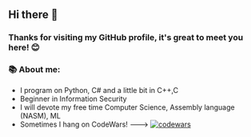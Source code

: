 ## Hi there 👋
### Thanks for visiting my GitHub profile, it's great to meet you here! 😊
### 📚 About me:
 - I program on Python, C# and a little bit in C++,C
 - Beginner in Information Security
 - I will devote my free time Computer Science, Assembly language (NASM), ML
 - Sometimes I hang on CodeWars! ---> [![codewars](https://www.codewars.com/users/0xCoDSnet/badges/micro)](https://www.codewars.com/users/0xCoDSnet)



